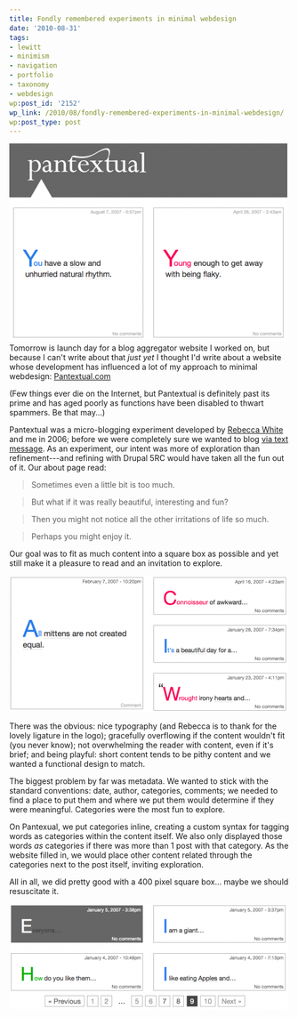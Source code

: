 ```yaml
---
title: Fondly remembered experiments in minimal webdesign
date: '2010-08-31'
tags:
- lewitt
- minimism
- navigation
- portfolio
- taxonomy
- webdesign
wp:post_id: '2152'
wp_link: /2010/08/fondly-remembered-experiments-in-minimal-webdesign/
wp:post_type: post
---
```


[ ![](2010-08-31-Fondly-remembered-experiments-in-minimal-webdesign/pantextual-11-500x356.png "pantextual-1") ](2010-08-31-Fondly-remembered-experiments-in-minimal-webdesign/pantextual-11.png)Tomorrow is launch day for a blog aggregator website I worked on, but because I can't write about that _just yet_ I thought I'd write about a website whose development has influenced a lot of my approach to minimal webdesign: [Pantextual.com](http://pantextual.com)

(Few things ever die on the Internet, but Pantextual is definitely past its prime and has aged poorly as functions have been disabled to thwart spammers. Be that may...)

Pantextual was a micro-blogging experiment developed by [Rebecca White](http://circuitous.org) and me in 2006; before we were completely sure we wanted to blog [via text message](http://twitter.com/pantextual). As an experiment, our intent was more of exploration than refinement---and refining with Drupal 5RC would have taken all the fun out of it. Our about page read:

> Sometimes even a little bit is too much.

> But what if it was really beautiful, interesting and fun?

> Then you might not notice all the other irritations of life so much.

> Perhaps you might enjoy it.

Our goal was to fit as much content into a square box as possible and yet still make it a pleasure to read and an invitation to explore.

[ ![](2010-08-31-Fondly-remembered-experiments-in-minimal-webdesign/pantextual-2-500x245.png "pantextual-2") ](2010-08-31-Fondly-remembered-experiments-in-minimal-webdesign/pantextual-2.png)

There was the obvious: nice typography (and Rebecca is to thank for the lovely ligature in the logo); gracefully overflowing if the content wouldn't fit (you never know); not overwhelming the reader with content, even if it's brief; and being playful: short content tends to be pithy content and we wanted a functional design to match.

The biggest problem by far was metadata. We wanted to stick with the standard conventions: date, author, categories, comments; we needed to find a place to put them and where we put them would determine if they were meaningful. Categories were the most fun to explore.

On Pantexual, we put categories inline, creating a custom syntax for tagging words as categories within the content itself. We also only displayed those words _as_ categories if there was more than 1 post with that category. As the website filled in, we would place other content related through the categories next to the post itself, inviting exploration.

All in all, we did pretty good with a 400 pixel square box... maybe we should resuscitate it.

[ ![](2010-08-31-Fondly-remembered-experiments-in-minimal-webdesign/pantextual-31-500x190.png "pantextual-3") ](2010-08-31-Fondly-remembered-experiments-in-minimal-webdesign/pantextual-31.png)

